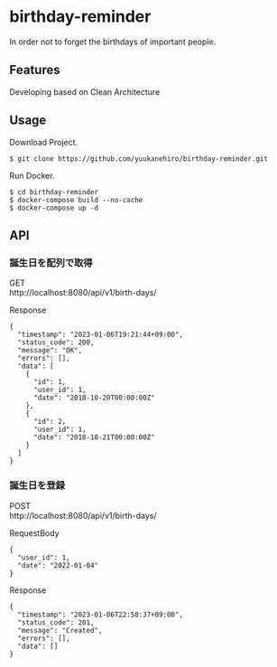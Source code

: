 # birthday-reminder
 In order not to forget the birthdays of important people.

## Features
 Developing based on Clean Architecture
## Usage
 Download Project.
```bash:
$ git clone https://github.com/yuukanehiro/birthday-reminder.git
```
 Run Docker.
```bash:
$ cd birthday-reminder
$ docker-compose build --no-cache
$ docker-compose up -d
```

## API

### 誕生日を配列で取得
GET  
http://localhost:8080/api/v1/birth-days/
  
Response
```json:
{
  "timestamp": "2023-01-06T19:21:44+09:00",
  "status_code": 200,
  "message": "OK",
  "errors": [],
  "data": [
    {
      "id": 1,
      "user_id": 1,
      "date": "2018-10-20T00:00:00Z"
    },
    {
      "id": 2,
      "user_id": 1,
      "date": "2018-10-21T00:00:00Z"
    }
  ]
}
```

### 誕生日を登録
POST  
http://localhost:8080/api/v1/birth-days/  
  
RequestBody
```json:
{
  "user_id": 1,
  "date": "2022-01-04"
}
```
Response
```json:
{
  "timestamp": "2023-01-06T22:58:37+09:00",
  "status_code": 201,
  "message": "Created",
  "errors": [],
  "data": []
}
```
